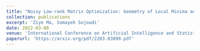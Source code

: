 ```yaml
---
title: "Noisy Low-rank Matrix Optimization: Geometry of Local Minima and Convergence Rate"
collection: publications
excerpt: 'Ziye Ma, Somayeh Sojoudi'
date: 2022-03-08
venue: 'International Conference on Artificial Intelligence and Statistics(AISTATS) 2023, Oral(Top 6\% of accepted papers)'
paperurl: 'https://arxiv.org/pdf/2203.03899.pdf'
---
```

